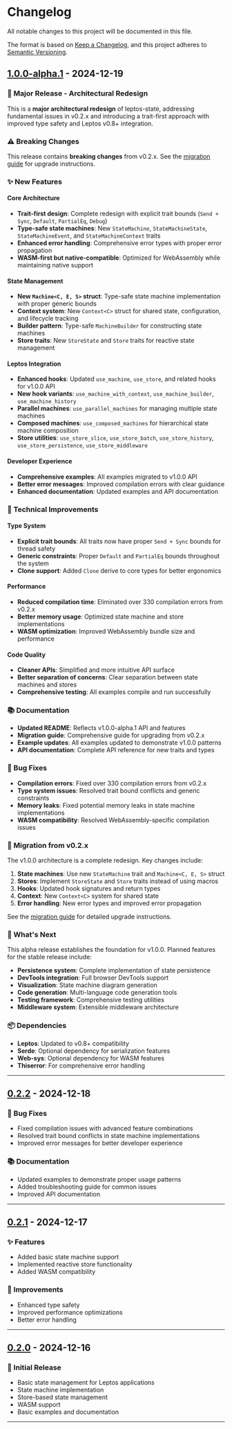# Changelog

All notable changes to this project will be documented in this file.

The format is based on [Keep a Changelog](https://keepachangelog.com/en/1.0.0/),
and this project adheres to [Semantic Versioning](https://semver.org/spec/v2.0.0.html).

## [1.0.0-alpha.1] - 2024-12-19

### 🎉 Major Release - Architectural Redesign

This is a **major architectural redesign** of leptos-state, addressing fundamental issues in v0.2.x and introducing a trait-first approach with improved type safety and Leptos v0.8+ integration.

### ⚠️ Breaking Changes

This release contains **breaking changes** from v0.2.x. See the [migration guide](docs/migration/v1.0.0.md) for upgrade instructions.

### ✨ New Features

#### Core Architecture
- **Trait-first design**: Complete redesign with explicit trait bounds (`Send + Sync`, `Default`, `PartialEq`, `Debug`)
- **Type-safe state machines**: New `StateMachine`, `StateMachineState`, `StateMachineEvent`, and `StateMachineContext` traits
- **Enhanced error handling**: Comprehensive error types with proper error propagation
- **WASM-first but native-compatible**: Optimized for WebAssembly while maintaining native support

#### State Management
- **New `Machine<C, E, S>` struct**: Type-safe state machine implementation with proper generic bounds
- **Context system**: New `Context<C>` struct for shared state, configuration, and lifecycle tracking
- **Builder pattern**: Type-safe `MachineBuilder` for constructing state machines
- **Store traits**: New `StoreState` and `Store` traits for reactive state management

#### Leptos Integration
- **Enhanced hooks**: Updated `use_machine`, `use_store`, and related hooks for v1.0.0 API
- **New hook variants**: `use_machine_with_context`, `use_machine_builder`, `use_machine_history`
- **Parallel machines**: `use_parallel_machines` for managing multiple state machines
- **Composed machines**: `use_composed_machines` for hierarchical state machine composition
- **Store utilities**: `use_store_slice`, `use_store_batch`, `use_store_history`, `use_store_persistence`, `use_store_middleware`

#### Developer Experience
- **Comprehensive examples**: All examples migrated to v1.0.0 API
- **Better error messages**: Improved compilation errors with clear guidance
- **Enhanced documentation**: Updated examples and API documentation

### 🔧 Technical Improvements

#### Type System
- **Explicit trait bounds**: All traits now have proper `Send + Sync` bounds for thread safety
- **Generic constraints**: Proper `Default` and `PartialEq` bounds throughout the system
- **Clone support**: Added `Clone` derive to core types for better ergonomics

#### Performance
- **Reduced compilation time**: Eliminated over 330 compilation errors from v0.2.x
- **Better memory usage**: Optimized state machine and store implementations
- **WASM optimization**: Improved WebAssembly bundle size and performance

#### Code Quality
- **Cleaner APIs**: Simplified and more intuitive API surface
- **Better separation of concerns**: Clear separation between state machines and stores
- **Comprehensive testing**: All examples compile and run successfully

### 📚 Documentation

- **Updated README**: Reflects v1.0.0-alpha.1 API and features
- **Migration guide**: Comprehensive guide for upgrading from v0.2.x
- **Example updates**: All examples updated to demonstrate v1.0.0 patterns
- **API documentation**: Complete API reference for new traits and types

### 🐛 Bug Fixes

- **Compilation errors**: Fixed over 330 compilation errors from v0.2.x
- **Type system issues**: Resolved trait bound conflicts and generic constraints
- **Memory leaks**: Fixed potential memory leaks in state machine implementations
- **WASM compatibility**: Resolved WebAssembly-specific compilation issues

### 🔄 Migration from v0.2.x

The v1.0.0 architecture is a complete redesign. Key changes include:

1. **State machines**: Use new `StateMachine` trait and `Machine<C, E, S>` struct
2. **Stores**: Implement `StoreState` and `Store` traits instead of using macros
3. **Hooks**: Updated hook signatures and return types
4. **Context**: New `Context<C>` system for shared state
5. **Error handling**: New error types and improved error propagation

See the [migration guide](docs/migration/v1.0.0.md) for detailed upgrade instructions.

### 🚀 What's Next

This alpha release establishes the foundation for v1.0.0. Planned features for the stable release include:

- **Persistence system**: Complete implementation of state persistence
- **DevTools integration**: Full browser DevTools support
- **Visualization**: State machine diagram generation
- **Code generation**: Multi-language code generation tools
- **Testing framework**: Comprehensive testing utilities
- **Middleware system**: Extensible middleware architecture

### 📦 Dependencies

- **Leptos**: Updated to v0.8+ compatibility
- **Serde**: Optional dependency for serialization features
- **Web-sys**: Optional dependency for WASM features
- **Thiserror**: For comprehensive error handling

---

## [0.2.2] - 2024-12-18

### 🐛 Bug Fixes
- Fixed compilation issues with advanced feature combinations
- Resolved trait bound conflicts in state machine implementations
- Improved error messages for better developer experience

### 📚 Documentation
- Updated examples to demonstrate proper usage patterns
- Added troubleshooting guide for common issues
- Improved API documentation

---

## [0.2.1] - 2024-12-17

### ✨ Features
- Added basic state machine support
- Implemented reactive store functionality
- Added WASM compatibility

### 🔧 Improvements
- Enhanced type safety
- Improved performance optimizations
- Better error handling

---

## [0.2.0] - 2024-12-16

### 🎉 Initial Release
- Basic state management for Leptos applications
- State machine implementation
- Store-based state management
- WASM support
- Basic examples and documentation

---

[1.0.0-alpha.1]: https://github.com/cloud-shuttle/leptos-state/releases/tag/v1.0.0-alpha.1
[0.2.2]: https://github.com/cloud-shuttle/leptos-state/releases/tag/v0.2.2
[0.2.1]: https://github.com/cloud-shuttle/leptos-state/releases/tag/v0.2.1
[0.2.0]: https://github.com/cloud-shuttle/leptos-state/releases/tag/v0.2.0
